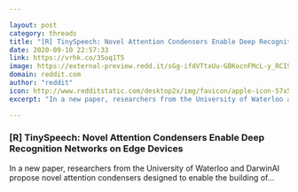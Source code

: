 ```yaml
---

layout: post
category: threads
title: "[R] TinySpeech: Novel Attention Condensers Enable Deep Recognition Networks on Edge Devices"
date: 2020-09-10 22:57:33
link: https://vrhk.co/35oq1T5
image: https://external-preview.redd.it/sGg-ifdVTtxUu-GBKocnFMcL-y_RCI9TG4q-B5FjPZM.jpg?width=1200&height=628.272251309&auto=webp&crop=1200:628.272251309,smart&s=d4f57def153eafca54564ea5b753b697a6d84354
domain: reddit.com
author: "reddit"
icon: http://www.redditstatic.com/desktop2x/img/favicon/apple-icon-57x57.png
excerpt: "In a new paper, researchers from the University of Waterloo and DarwinAI propose novel attention condensers designed to enable the building of..."

---
```


### [R] TinySpeech: Novel Attention Condensers Enable Deep Recognition Networks on Edge Devices

In a new paper, researchers from the University of Waterloo and DarwinAI propose novel attention condensers designed to enable the building of...
